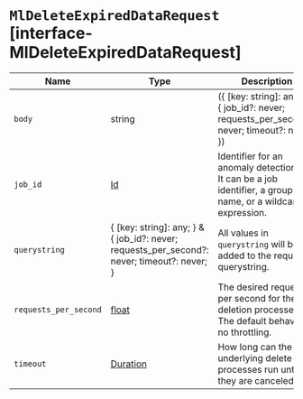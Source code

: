# `MlDeleteExpiredDataRequest` [interface-MlDeleteExpiredDataRequest]

| Name | Type | Description |
| - | - | - |
| `body` | string | ({ [key: string]: any; } & { job_id?: never; requests_per_second?: never; timeout?: never; }) | All values in `body` will be added to the request body. |
| `job_id` | [Id](./Id.md) | Identifier for an anomaly detection job. It can be a job identifier, a group name, or a wildcard expression. |
| `querystring` | { [key: string]: any; } & { job_id?: never; requests_per_second?: never; timeout?: never; } | All values in `querystring` will be added to the request querystring. |
| `requests_per_second` | [float](./float.md) | The desired requests per second for the deletion processes. The default behavior is no throttling. |
| `timeout` | [Duration](./Duration.md) | How long can the underlying delete processes run until they are canceled. |
